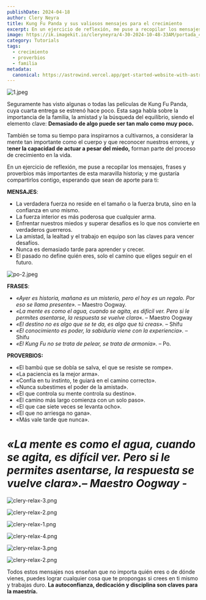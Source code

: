 ```yaml
---
publishDate: 2024-04-18
author: Clery Neyra
title: Kung Fu Panda y sus valiosos mensajes para el crecimiento
excerpt: En un ejercicio de reflexión, me puse a recopilar los mensajes, frases y proverbios más importantes de esta maravilla historia; y me gustaría compartirlos contigo, esperando que sean de aporte para ti.
image: https://ik.imagekit.io/cleryneyra/4-30-2024-10-48-33AM/portada_4IoPXtkh1.jpg
category: Tutorials
tags: 
  - crecimiento
  - proverbios
  - familia
metadata:
  canonical: https://astrowind.vercel.app/get-started-website-with-astro-tailwind-css
---
```


![1.jpeg](https://ik.imagekit.io/cleryneyra/4-30-2024-10-48-33AM/1_PjG34e4ar.jpg)


Seguramente has visto algunas o todas las películas de Kung Fu Panda, cuya cuarta entrega se estrenó hace poco. Esta saga habla sobre la importancia de la familia, la amistad y la búsqueda del equilibrio, siendo el elemento clave: **Demasiado de algo puede ser tan malo como muy poco.**


También se toma su tiempo para inspirarnos a cultivarnos, a considerar la mente tan importante como el cuerpo y que reconocer nuestros errores, y t**ener la capacidad de actuar a pesar del miedo,** forman parte del proceso de crecimiento en la vida.


En un ejercicio de reflexión, me puse a recopilar los mensajes, frases y proverbios más importantes de esta maravilla historia; y me gustaría compartirlos contigo, esperando que sean de aporte para ti:


**MENSAJES**:

- La verdadera fuerza no reside en el tamaño o la fuerza bruta, sino en la confianza en uno mismo.
- La fuerza interior es más poderosa que cualquier arma.
- Enfrentar nuestros miedos y superar desafíos es lo que nos convierte en verdaderos guerreros.
- La amistad, la lealtad y el trabajo en equipo son las claves para vencer desafíos.
- Nunca es demasiado tarde para aprender y crecer.
- El pasado no define quién eres, solo el camino que eliges seguir en el futuro.

![po-2.jpeg](https://ik.imagekit.io/cleryneyra/4-30-2024-10-48-33AM/po-2_q44Fw0GQW.jpg)


**FRASES**:

- _«Ayer es historia, mañana es un misterio, pero el hoy es un regalo. Por eso se llama presente»._ – Maestro Oogway.
- _«La mente es como el agua, cuando se agita, es difícil ver. Pero si le permites asentarse, la respuesta se vuelve clara_«. – Maestro Oogway
- _«El destino no es algo que se te da, es algo que tú creas»._ – Shifu
- _«El conocimiento es poder, la sabiduría viene con la experiencia»._ – Shifu
- _«El Kung Fu no se trata de pelear, se trata de armonía»._ – Po.

**PROVERBIOS:**

- «El bambú que se dobla se salva, el que se resiste se rompe».
- «La paciencia es la mejor arma».
- «Confía en tu instinto, te guiará en el camino correcto».
- «Nunca subestimes el poder de la amistad».
- «El que controla su mente controla su destino».
- «El camino más largo comienza con un solo paso».
- «El que cae siete veces se levanta ocho».
- «El que no arriesga no gana».
- «Más vale tarde que nunca».

# _**«La mente es como el agua, cuando se agita, es difícil ver. Pero si le permites asentarse, la respuesta se vuelve clara».– Maestro Oogway -**_


![clery-relax-3.png](https://cleryneyravera.com/wp-content/uploads/2024/03/clery-relax-3.png)


![clery-relax-2.png](https://ik.imagekit.io/cleryneyra/4-30-2024-10-48-33AM/clery-relax-2_Roi9gcFi6-.jpg)


![clery-relax-1.png](https://ik.imagekit.io/cleryneyra/4-30-2024-10-48-33AM/clery-relax-1_EjHsKpRL5.jpg)


![clery-relax-4.png](https://ik.imagekit.io/cleryneyra/4-30-2024-10-48-33AM/clery-relax-4_k4GTqfdQP.jpg)


![clery-relax-3.png](https://ik.imagekit.io/cleryneyra/4-30-2024-10-48-33AM/clery-relax-3_MPXEezdT1.jpg)


![clery-relax-2.png](https://ik.imagekit.io/cleryneyra/4-30-2024-10-48-33AM/clery-relax-2_bb8kyq3Bu.jpg)


Todos estos mensajes nos enseñan que no importa quién eres o de dónde vienes, puedes lograr cualquier cosa que te propongas si crees en ti mismo y trabajas duro. **La autoconfianza, dedicación y disciplina son claves para la maestría.**

